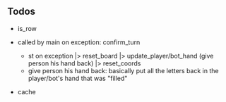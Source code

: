## Todos

- is_row
- called by main on exception: confirm_turn

  - st on exception |> reset_board |> update_player/bot_hand (give person his hand back) |> reset_coords
  - give person his hand back: basically put all the letters back in the player/bot's hand that
    was "filled"

- cache
